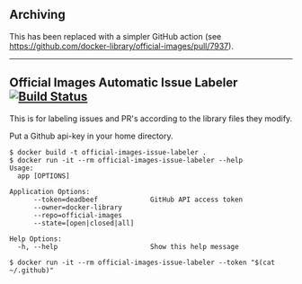 ## Archiving

This has been replaced with a simpler GitHub action (see https://github.com/docker-library/official-images/pull/7937).

---

## Official Images Automatic Issue Labeler [![Build Status](https://travis-ci.org/yosifkit/official-images-issue-labeler.svg?branch=master)](https://travis-ci.org/yosifkit/official-images-issue-labeler)

This is for labeling issues and PR's according to the library files they modify.

Put a Github api-key in your home directory.

```console
$ docker build -t official-images-issue-labeler .
$ docker run -it --rm official-images-issue-labeler --help
Usage:
  app [OPTIONS]

Application Options:
      --token=deadbeef             GitHub API access token
      --owner=docker-library
      --repo=official-images
      --state=[open|closed|all]

Help Options:
  -h, --help                       Show this help message

$ docker run -it --rm official-images-issue-labeler --token "$(cat ~/.github)"
```
